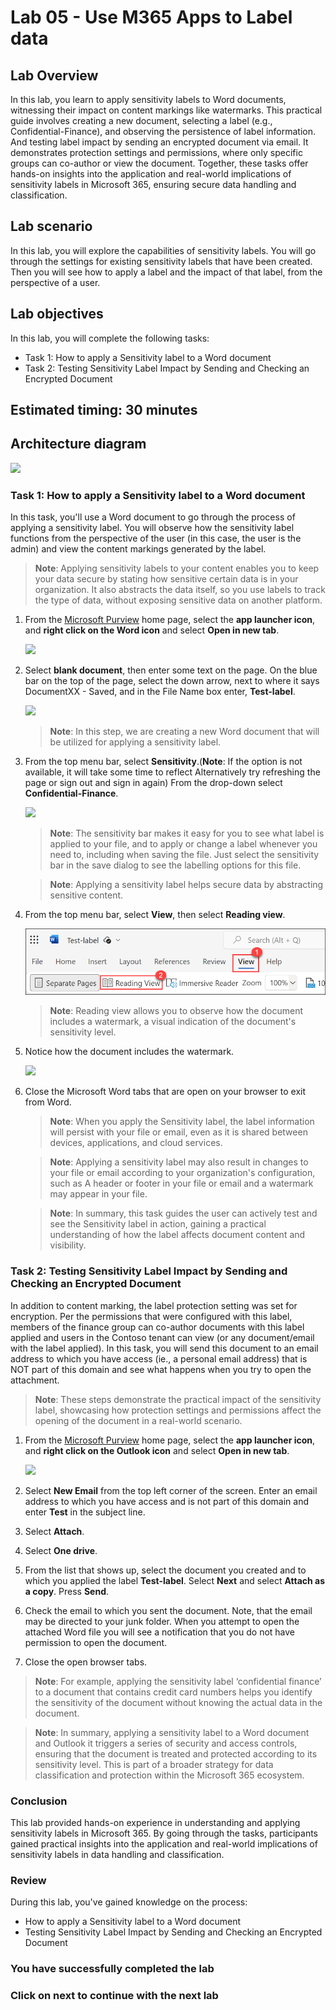# Lab 05 - Use M365 Apps to Label data

## Lab Overview

In this lab, you learn to apply sensitivity labels to Word documents, witnessing their impact on content markings like watermarks. This practical guide involves creating a new document, selecting a label (e.g., Confidential-Finance), and observing the persistence of label information. And testing label impact by sending an encrypted document via email. It demonstrates protection settings and permissions, where only specific groups can co-author or view the document. Together, these tasks offer hands-on insights into the application and real-world implications of sensitivity labels in Microsoft 365, ensuring secure data handling and classification.

## Lab scenario
In this lab, you will explore the capabilities of sensitivity labels.  You will go through the settings for existing sensitivity labels that have been created. Then you will see how to apply a label and the impact of that label, from the perspective of a user.

## Lab objectives

In this lab, you will complete the following tasks:

+ Task 1: How to apply a Sensitivity label to a Word document 
+ Task 2: Testing Sensitivity Label Impact by Sending and Checking an Encrypted Document

## Estimated timing: 30 minutes

## Architecture diagram

![](../media/purview-lab5.png)

### Task 1: How to apply a Sensitivity label to a Word document 

In this task, you'll use a Word document to go through the process of applying a sensitivity label. You will observe how the sensitivity label functions from the perspective of the user (in this case, the user is the admin) and view the content markings generated by the label.

>**Note**: Applying sensitivity labels to your content enables you to keep your data secure by stating how sensitive certain data is in your organization. It also abstracts the data itself, so you use labels to track the type of data, without exposing sensitive data on another platform.

1. From the [Microsoft Purview](https://compliance.microsoft.com/) home page, select the **app launcher icon**, and **right click on the Word icon** and select **Open in new tab**. 

   ![](../media/lab5-image1.png) 

1. Select **blank document**, then enter some text on the page.  On the blue bar on the top of the page, select the down arrow, next to where it says DocumentXX - Saved, and in the File Name box enter, **Test-label**.

   ![](../media/lab5-image2.png)

   >**Note**: In this step, we are creating a new Word document that will be utilized for applying a sensitivity label.

1. From the top menu bar, select **Sensitivity**.(**Note**: If the option is not available, it will take some time to reflect Alternatively try refreshing the page or sign out and sign in again) From the drop-down select **Confidential-Finance**.

    ![](../media/lab5-image3.png)

   >**Note**: The sensitivity bar makes it easy for you to see what label is applied to your file, and to apply or change a label whenever you need to, including when saving the file. Just select the sensitivity bar in the save dialog to see the labelling options for this file.
   
   >**Note**: Applying a sensitivity label helps secure data by abstracting sensitive content.

1. From the top menu bar, select **View**, then select **Reading view**.

     ![](../media/lab5-image4.png)       

   >**Note**:  Reading view allows you to observe how the document includes a watermark, a visual indication of the document's sensitivity level.

1. Notice how the document includes the watermark.

    ![](../media/lab5-image7.png) 

1. Close the Microsoft Word tabs that are open on your browser to exit from Word.

   >**Note**: When you apply the Sensitivity label, the label information will persist with your file or email, even as it is shared between devices, applications, and cloud services. 
   
   >**Note**: Applying a sensitivity label may also result in changes to your file or email according to your organization's configuration, such as A header or footer in your file or email and a watermark may appear in your file.

   >**Note**: In summary, this task guides the user can actively test and see the Sensitivity label in action, gaining a practical understanding of how the label affects document content and visibility.

### Task 2: Testing Sensitivity Label Impact by Sending and Checking an Encrypted Document

In addition to content marking, the label protection setting was set for encryption. Per the permissions that were configured with this label, members of the finance group can co-author documents with this label applied and users in the Contoso tenant can view (or any document/email with the label applied).  In this task, you will send this document to an email address to which you have access (ie., a personal email address) that is NOT part of this domain and see what happens when you try to open the attachment.  

>**Note**: These steps demonstrate the practical impact of the sensitivity label, showcasing how protection settings and permissions affect the opening of the document in a real-world scenario.

1. From the [Microsoft Purview](https://compliance.microsoft.com/) home page, select the **app launcher icon**, and **right click on the Outlook icon** and select **Open in new tab**.

      ![](../media/lab5-image5.png) 

1. Select **New Email** from the top left corner of the screen.  Enter an email address to which you have access and is not part of this domain and enter **Test** in the subject line.

1. Select **Attach**.

1. Select **One drive**.

1. From the list that shows up, select the document you created and to which you applied the label **Test-label**. Select **Next** and select **Attach as a copy**.  Press **Send**.

1. Check the email to which you sent the document. Note, that the email may be directed to your junk folder.  When you attempt to open the attached Word file you will see a notification that you do not have permission to open the document.

1. Close the open browser tabs.

>**Note**: For example, applying the sensitivity label ‘confidential finance’ to a document that contains credit card numbers helps you identify the sensitivity of the document without knowing the actual data in the document.

>**Note**: In summary, applying a sensitivity label to a Word document and Outlook it triggers a series of security and access controls, ensuring that the document is treated and protected according to its sensitivity level. This is part of a broader strategy for data classification and protection within the Microsoft 365 ecosystem.

### Conclusion
This lab provided hands-on experience in understanding and applying sensitivity labels in Microsoft 365. By going through the tasks, participants gained practical insights into the application and real-world implications of sensitivity labels in data handling and classification.

### Review
During this lab, you've gained knowledge on the process: 

+ How to apply a Sensitivity label to a Word document 
+ Testing Sensitivity Label Impact by Sending and Checking an Encrypted Document

### You have successfully completed the lab

### Click on next to continue with the next lab
